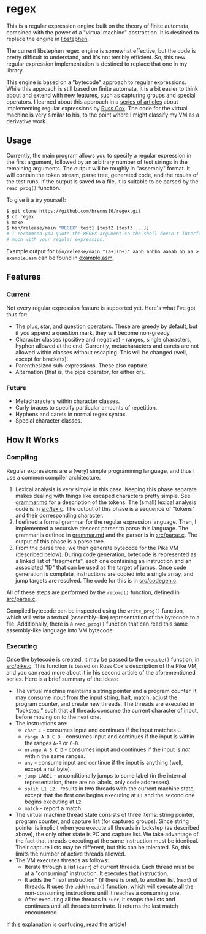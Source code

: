 regex
=====

This is a regular expression engine built on the theory of finite automata,
combined with the power of a "virtual machine" abstraction.  It is destined to
replace the engine in [libstephen](https://github.com/brenns10/libstephen).

The current libstephen regex engine is somewhat effective, but the code is
pretty difficult to understand, and it's not terribly efficient.  So, this new
regular expression implementation is destined to replace that one in my
library.

This engine is based on a "bytecode" approach to regular expressions.  While
this approach is still based on finite automata, it is a bit easier to think
about and extend with new features, such as capturing groups and special
operators.  I learned about this approach in a [series of articles][re] about
implementing regular expressions by [Russ Cox][rsc].  The code for the virtual
machine is very similar to his, to the point where I might classify my VM as a
derivative work.

Usage
-----

Currently, the main program allows you to specify a regular expression in the
first argument, followed by an arbitrary number of test strings in the remaining
arguments.  The output will be roughly in "assembly" format.  It will contain
the token stream, parse tree, generated code, and the results of the test runs.
If the output is saved to a file, it is suitable to be parsed by the
`read_prog()` function.

To give it a try yourself:

```bash
$ git clone https://github.com/brenns10/regex.git
$ cd regex
$ make
$ bin/release/main "REGEX" test1 [test2 [test3 ...]]
# I recommend you quote the REGEX argument so the shell doesn't interfere too
# much with your regular expression.
```

Example output for `bin/release/main "(a+)(b+)" aabb abbbb aaaab bb aa >
example.asm` can be found in [example.asm][eg].

[re]: https://swtch.com/~rsc/regexp/
[rsc]: https://swtch.com/~rsc/
[gram]: grammar.md
[lex]: src/lex.c
[parse]: src/parse.c
[codegen]: src/codegen.c
[pike]: src/pike.c
[eg]: example.asm

Features
--------

### Current

Not every regular expression feature is supported yet.  Here's what I've got
thus far:
- The plus, star, and question operators.  These are greedy by default, but if
  you append a question mark, they will become non-greedy.
- Character classes (positive and negative) - ranges, single characters, hyphen
  allowed at the end.  Currently, metacharacters and carets are not allowed
  within classes without escaping.  This will be changed (well, except for
  brackets).
- Parenthesized sub-expressions.  These also capture.
- Alternation (that is, the pipe operator, for either or).

### Future

- Metacharacters within character classes.
- Curly braces to specify particular amounts of repetition.
- Hyphens and carets in normal regex syntax.
- Special character classes.

How It Works
------------

### Compiling

Regular expressions are a (very) simple programming language, and thus I use a
common compiler architecture.

1. Lexical analysis is very simple in this case.  Keeping this phase separate
   makes dealing with things like escaped characters pretty simple.  See
   [grammar.md][gram] for a description of the tokens.  The (small) lexical
   analysis code is in [src/lex.c][lex].  The output of this phase is a sequence
   of "tokens" and their corresponding character.
2. I defined a formal grammar for the regular expression language.  Then, I
   implemented a recursive descent parser to parse this language.  The grammar
   is defined in [grammar.md][gram] and the parser is in [src/parse.c][parse].
   The output of this phase is a parse tree.
3. From the parse tree, we then generate bytecode for the Pike VM (described
   below).  During code generation, bytecode is represented as a linked list of
   "fragments", each one containing an instruction and an associated "ID" that
   can be used as the target of jumps.  Once code generation is complete,
   instructions are copied into a single array, and jump targets are resolved.
   The code for this is in [src/codegen.c][codegen].

All of these steps are performed by the `recomp()` function, defined in
[src/parse.c][parse].

Compiled bytecode can be inspected using the `write_prog()` function, which will
write a textual (assembly-like) representation of the bytecode to a file.
Additionally, there is a `read_prog()` function that can read this same
assembly-like language into VM bytecode.

### Executing

Once the bytecode is created, it may be passed to the `execute()` function, in
[src/pike.c][pike].  This function is based on Russ Cox's description of the Pike
VM, and you can read more about it in his second article of the aforementioned
series.  Here is a brief summary of the ideas:

- The virtual machine maintains a string pointer and a program counter.  It may
  consume input from the input string, halt, match, adjust the program counter,
  and create new threads.  The threads are executed in "lockstep," such that all
  threads consume the current character of input, before moving on to the next
  one.
- The instructions are:
  - `char C` - consumes input and continues if the input matches `C`.
  - `range A B C D` - consumes input and continues if the input is within the
    ranges `A-B` or `C-D`.
  - `nrange A B C D` - consumes input and continues if the input is *not* within
    the same ranges.
  - `any` - consume input and continue if the input is anything (well, except a
    nul byte).
  - `jump LABEL` - unconditionally jumps to some label (in the internal
    representation, there are no labels, only code addresses).
  - `split L1 L2` - results in two threads with the current machine state,
    except that the first one begins executing at `L1` and the second one begins
    executing at `L2`
  - `match` - report a match
- The virtual machine thread state consists of three items: string pointer,
  program counter, and capture list (for captured groups).  Since string pointer
  is implicit when you execute all threads in lockstep (as described above), the
  only other state is PC and capture list.  We take advantage of the fact that
  threads executing at the same instruction must be identical.  Their capture
  lists may be different, but this can be tolerated.  So, this limits the number
  of active threads allowed.
- The VM executes threads as follows:
    - Iterate through a list (`curr`) of current threads.  Each thread must be
      at a "consuming" instruction.  It executes that instruction.
    - It adds the "next instruction" (if there is one), to another list (`next`)
      of threads.  It uses the `addthread()` function, which will execute all
      the non-consuming instructions until it reaches a consuming one.
    - After executing all the threads in `curr`, it swaps the lists and
      continues until all threads terminate.  It returns the last match
      encountered.

If this explanation is confusing, read the article!
